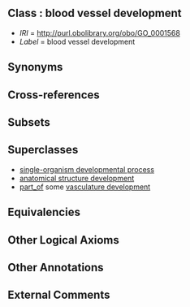 
## Class : blood vessel development

 * *IRI* = http://purl.obolibrary.org/obo/GO_0001568
 * *Label* = blood vessel development

## Synonyms


## Cross-references


## Subsets


## Superclasses

 * [single-organism developmental process](../../GO/67/GO_0044767.md)
 * [anatomical structure development](../../GO/56/GO_0048856.md)
 * [part_of](../../BFO/50/BFO_0000050.md) some [vasculature development](../../GO/44/GO_0001944.md)

## Equivalencies


## Other Logical Axioms


## Other Annotations


## External Comments

